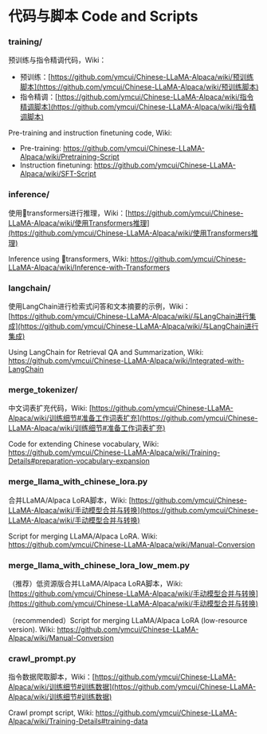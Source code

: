 # 代码与脚本 Code and Scripts

###  training/

预训练与指令精调代码，Wiki：

- 预训练：[https://github.com/ymcui/Chinese-LLaMA-Alpaca/wiki/预训练脚本](https://github.com/ymcui/Chinese-LLaMA-Alpaca/wiki/预训练脚本)
- 指令精调：[https://github.com/ymcui/Chinese-LLaMA-Alpaca/wiki/指令精调脚本](https://github.com/ymcui/Chinese-LLaMA-Alpaca/wiki/指令精调脚本)

Pre-training and instruction finetuning code, Wiki:

- Pre-training: https://github.com/ymcui/Chinese-LLaMA-Alpaca/wiki/Pretraining-Script
- Instruction finetuning: https://github.com/ymcui/Chinese-LLaMA-Alpaca/wiki/SFT-Script

###  inference/

使用🤗transformers进行推理，Wiki：[https://github.com/ymcui/Chinese-LLaMA-Alpaca/wiki/使用Transformers推理](https://github.com/ymcui/Chinese-LLaMA-Alpaca/wiki/使用Transformers推理)

Inference using 🤗transformers, Wiki: https://github.com/ymcui/Chinese-LLaMA-Alpaca/wiki/Inference-with-Transformers

###  langchain/

使用LangChain进行检索式问答和文本摘要的示例，Wiki：[https://github.com/ymcui/Chinese-LLaMA-Alpaca/wiki/与LangChain进行集成](https://github.com/ymcui/Chinese-LLaMA-Alpaca/wiki/与LangChain进行集成)

Using LangChain for Retrieval QA and Summarization, Wiki: https://github.com/ymcui/Chinese-LLaMA-Alpaca/wiki/Integrated-with-LangChain

###  merge_tokenizer/

中文词表扩充代码，Wiki: [https://github.com/ymcui/Chinese-LLaMA-Alpaca/wiki/训练细节#准备工作词表扩充](https://github.com/ymcui/Chinese-LLaMA-Alpaca/wiki/训练细节#准备工作词表扩充)

Code for extending Chinese vocabulary, Wiki: https://github.com/ymcui/Chinese-LLaMA-Alpaca/wiki/Training-Details#preparation-vocabulary-expansion

###  merge_llama_with_chinese_lora.py

合并LLaMA/Alpaca LoRA脚本，Wiki: [https://github.com/ymcui/Chinese-LLaMA-Alpaca/wiki/手动模型合并与转换](https://github.com/ymcui/Chinese-LLaMA-Alpaca/wiki/手动模型合并与转换)

Script for merging LLaMA/Alpaca LoRA. Wiki: https://github.com/ymcui/Chinese-LLaMA-Alpaca/wiki/Manual-Conversion

###  merge_llama_with_chinese_lora_low_mem.py

（推荐）低资源版合并LLaMA/Alpaca LoRA脚本，Wiki: [https://github.com/ymcui/Chinese-LLaMA-Alpaca/wiki/手动模型合并与转换](https://github.com/ymcui/Chinese-LLaMA-Alpaca/wiki/手动模型合并与转换)

（recommended）Script for merging LLaMA/Alpaca LoRA (low-resource version). Wiki: https://github.com/ymcui/Chinese-LLaMA-Alpaca/wiki/Manual-Conversion

###  crawl_prompt.py

指令数据爬取脚本，Wiki：[https://github.com/ymcui/Chinese-LLaMA-Alpaca/wiki/训练细节#训练数据](https://github.com/ymcui/Chinese-LLaMA-Alpaca/wiki/训练细节#训练数据)

Crawl prompt script, Wiki: https://github.com/ymcui/Chinese-LLaMA-Alpaca/wiki/Training-Details#training-data
